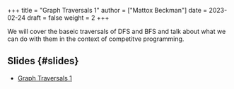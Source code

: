 +++
title = "Graph Traversals 1"
author = ["Mattox Beckman"]
date = 2023-02-24
draft = false
weight = 2
+++

We will cover the baseic traversals of DFS and BFS and talk about what we can do with them
in the context of competitve programming.


## Slides {#slides}

-   [Graph Traversals 1](/slides/graph-traversals-1.pdf)
